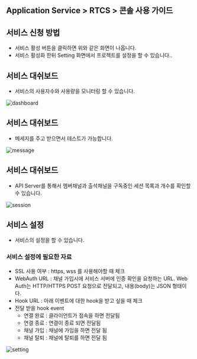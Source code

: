 ## Application Service > RTCS > 콘솔 사용 가이드

## 서비스 신청 방법
* 서비스 활성 버튼을 클릭하면 위와 같은 화면이 나옵니다.
* 서비스 활성화 한뒤 Setting 화면에서 프로젝트를 설정을 할 수 있습니다..

## 서비스 대쉬보드
* 서비스의 사용자수와 사용량을 모니터링 할 수 있습니다.

![dashboard](http://static.toastoven.net/prod_rtcs/dashboard.png)

## 서비스 대쉬보드
* 메세지를 주고 받으면서 테스트가 가능합니다.

![message](http://static.toastoven.net/prod_rtcs/message.png)

## 서비스 대쉬보드
* API Server를 통해서 멤버채널과 출석채널을 구독중인 세션 목록과 개수를 확인할 수 있습니다.

![session](http://static.toastoven.net/prod_rtcs/session.png)


## 서비스 설정
* 서비스의 설정을 할 수 있습니다.

### 서비스 설정에 필요한 자료
- SSL 사용 여부 : https, wss 를 사용해야할 때 체크
- WebAuth URL : 채널 가입시에 서비스 서버에 인증 확인을 요청하는 URL. Web Auth는 HTTP/HTTPS POST 요청으로 전달되고, 내용(body)는 JSON 형태이다.
- Hook URL : 아래 이벤트에 대한 hook을 받고 싶을 때 체크
- 전달 받을 hook event
  - 연결 완료 : 클라이언트가 접속을 하면 전달됨
  - 연결 종료 : 연결이 종료 되면 전달됨
  - 채널 가입 : 채널에 가입을 하면 전달 됨
  - 채널 탈퇴 : 채널에 탈퇴를 하면 전달 됨

![setting](http://static.toastoven.net/prod_rtcs/setting.png)
